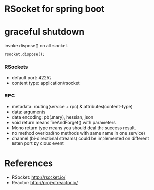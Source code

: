 RSocket for spring boot
=======================

# graceful shutdown
invoke dispose() on all rsocket.

```
rsocket.dispose();
```

### RSockets

* default port: 42252
* content type: application/rsocket

### RPC

* metadata: routing(service + rpc) & attributes(content-type)
* data: arguments
* data encoding: pb(unary), hessian, json
* void return means fireAndForget() with parameters
* Mono<Void> return type means you should deal the success result.
* no method overload(no methods with same name in one service)
* channel (bi-directional streams) could be implemented on different listen port by cloud event

# References

* RSocket: http://rsocket.io/
* Reactor: http://projectreactor.io/
